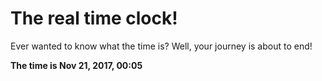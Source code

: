 # The real time clock!

Ever wanted to know what the time is? Well, your journey is about to end!

**The time is Nov 21, 2017, 00:05**
